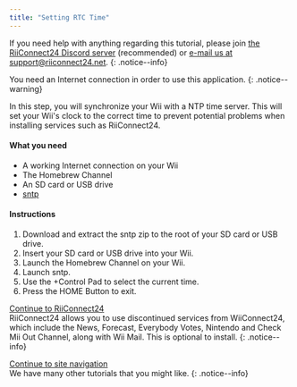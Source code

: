 ```yaml
---
title: "Setting RTC Time"
---
```


If you need help with anything regarding this tutorial, please join [the RiiConnect24 Discord server](https://discord.gg/rc24) (recommended) or [e-mail us at support@riiconnect24.net](mailto:support@riiconnect24.net).
{: .notice--info}

You need an Internet connection in order to use this application.
{: .notice--warning}

In this step, you will synchronize your Wii with a NTP time server. This will set your Wii's clock to the correct time to prevent potential problems when installing services such as RiiConnect24.

#### What you need
* A working Internet connection on your Wii
* The Homebrew Channel
* An SD card or USB drive
* [sntp](https://hbb1.oscwii.org/hbb/sntp/sntp.zip)

#### Instructions

1. Download and extract the sntp zip to the root of your SD card or USB drive.
2. Insert your SD card or USB drive into your Wii.
3. Launch the Homebrew Channel on your Wii.
4. Launch sntp.
5. Use the +Control Pad to select the current time.
6. Press the HOME Button to exit.

[Continue to RiiConnect24](riiconnect24)<br> RiiConnect24 allows you to use discontinued services from WiiConnect24, which include the News, Forecast, Everybody Votes, Nintendo and Check Mii Out Channel, along with Wii Mail. This is optional to install.
{: .notice--info}

[Continue to site navigation](site-navigation)<br> We have many other tutorials that you might like.
{: .notice--info}
